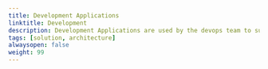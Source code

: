 ```yaml
---
title: Development Applications
linktitle: Development 
description: Development Applications are used by the devops team to support the different development capabilities required
tags: [solution, architecture]
alwaysopen: false
weight: 99
---
```



